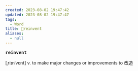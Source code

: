 ```yaml
---
created: 2023-08-02 19:47:42
updated: 2023-08-02 19:47:47
tags:
  - Word
title: 📖reinvent
aliases:
  - null
---
```


<pre><strong>reinvent</strong></pre>
[ˌriɪnˈvɛnt]
v. to make major changes or improvements to 改造
